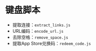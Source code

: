 # 键盘脚本
- 提取连接：`extract_links.js`
- URL编码：`encode_url.js`
- 去除空格：`remove_space.js`
- 提取App Store兑换码：`redeem_code.js`